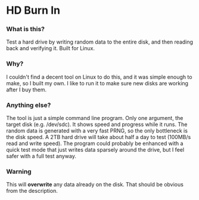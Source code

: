 # HD Burn In

### What is this?

Test a hard drive by writing random data to the entire disk, and then reading back and verifying it.  Built for Linux.


### Why?

I couldn't find a decent tool on Linux to do this, and it was simple enough to make, so I built my own.  I like to run it to make sure new disks are working after I buy them.


### Anything else?

The tool is just a simple command line program.  Only one argument, the target disk (e.g. /dev/sdc).  It shows speed and progress while it runs.  The random data is generated with a very fast PRNG, so the only bottleneck is the disk speed.  A 2TB hard drive will take about half a day to test (100MB/s read and write speed).  The program could probably be enhanced with a quick test mode that just writes data sparsely around the drive, but I feel safer with a full test anyway.


### Warning

This will **overwrite** any data already on the disk.  That should be obvious from the description.
